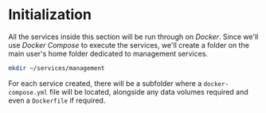 # Initialization

All the services inside this section will be run through on *Docker*. Since we'll use *Docker Compose* to execute the services, we'll create a folder on the main user's home folder dedicated to management services.

```bash
mkdir ~/services/management
```

For each service created, there will be a subfolder where a `docker-compose.yml` file will be located, alongside any data volumes required and even a `Dockerfile` if required.
